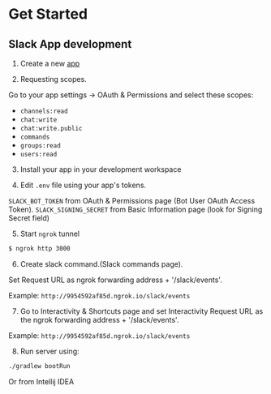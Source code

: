 # Get Started

## Slack App development

1. Create a new [app](https://api.slack.com/apps?new_app=1&ref=bolt_start_hub)

2. Requesting scopes.

Go to your app settings -> OAuth & Permissions and select these scopes:

* `channels:read`
* `chat:write`
* `chat:write.public`
* `commands`
* `groups:read`
* `users:read`

3. Install your app in your development workspace

4. Edit `.env` file using your app's tokens.

`SLACK_BOT_TOKEN` from OAuth & Permissions page (Bot User OAuth Access Token).
`SLACK_SIGNING_SECRET` from Basic Information page (look for Signing Secret field)

5. Start `ngrok` tunnel
```bash
$ ngrok http 3000
```

6. Create slack command.(Slack commands page).

Set Request URL as ngrok forwarding address + '/slack/events'.

Example: `http://9954592af85d.ngrok.io/slack/events`

7. Go to Interactivity & Shortcuts page and set Interactivity Request URL as the ngrok forwarding address + '/slack/events'.

Example: `http://9954592af85d.ngrok.io/slack/events`

8. Run server using:

```bash
./gradlew bootRun
```

Or from Intellij IDEA

